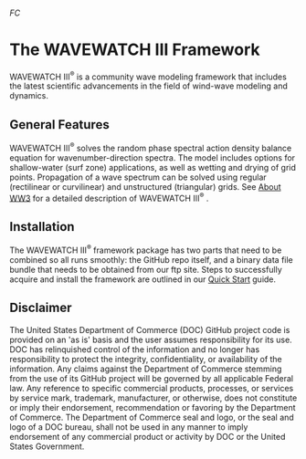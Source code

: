 ###### FC
# The WAVEWATCH III Framework

WAVEWATCH III<sup>&reg;</sup>  is a community wave modeling framework that includes the 
latest scientific advancements in the field of wind-wave modeling and dynamics.

## General Features

WAVEWATCH III<sup>&reg;</sup> solves the random phase spectral action density 
balance equation for wavenumber-direction spectra. The model includes options 
for shallow-water (surf zone) applications, as well as wetting and drying of 
grid points. Propagation of a wave spectrum can be solved using regular 
(rectilinear or curvilinear) and unstructured (triangular) grids. See 
[About WW3](https://github.com/NOAA-EMC/WW3/wiki/About-WW3) for a 
detailed description of WAVEWATCH III<sup>&reg;</sup> .

## Installation

The WAVEWATCH III<sup>&reg;</sup>  framework package has two parts that need to be combined so 
all runs smoothly: the GitHub repo itself, and a binary data file bundle that 
needs to be obtained from our ftp site. Steps to successfully acquire and install 
the framework are outlined in our [Quick Start](https://github.com/NOAA-EMC/WW3/wiki/Quick-Start)
guide.

## Disclaimer

The United States Department of Commerce (DOC) GitHub project code is provided
on an 'as is' basis and the user assumes responsibility for its use. DOC has
relinquished control of the information and no longer has responsibility to
protect the integrity, confidentiality, or availability of the information. Any
claims against the Department of Commerce stemming from the use of its GitHub
project will be governed by all applicable Federal law. Any reference to
specific commercial products, processes, or services by service mark,
trademark, manufacturer, or otherwise, does not constitute or imply their
endorsement, recommendation or favoring by the Department of Commerce. The
Department of Commerce seal and logo, or the seal and logo of a DOC bureau,
shall not be used in any manner to imply endorsement of any commercial product
or activity by DOC or the United States Government.

